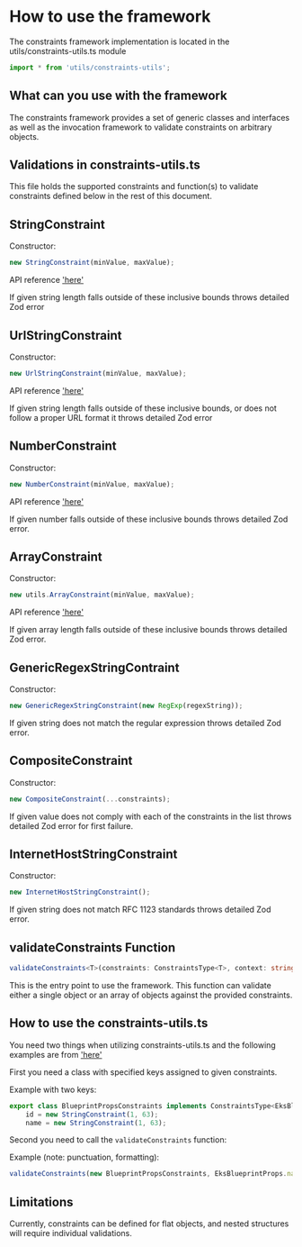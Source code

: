 # How to use the framework

The constraints framework implementation is located in the utils/constraints-utils.ts module

```typescript
import * from 'utils/constraints-utils';
```

## What can you use with the framework

The constraints framework provides a set of generic classes and interfaces as well as the invocation framework to validate constraints on arbitrary objects.

## Validations in constraints-utils.ts

This file holds the supported constraints and function(s) to validate constraints defined below in the rest of this document.

## StringConstraint

Constructor: 
```typescript
new StringConstraint(minValue, maxValue);
```

API reference ['here'](https://aws-quickstart.github.io/cdk-eks-blueprints/api/classes/utils.StringConstraint.html)

If given string length falls outside of these inclusive bounds throws detailed Zod error

## UrlStringConstraint

Constructor: 
```typescript
new UrlStringConstraint(minValue, maxValue);
```

API reference ['here'](https://aws-quickstart.github.io/cdk-eks-blueprints/api/classes/utils.UrlStringConstraint.html)

If given string length falls outside of these inclusive bounds, or does not follow a proper URL format it throws detailed Zod error

## NumberConstraint

Constructor: 
```typescript
new NumberConstraint(minValue, maxValue);
```

API reference ['here'](https://aws-quickstart.github.io/cdk-eks-blueprints/api/classes/utils.NumberConstraint.html)

If given number falls outside of these inclusive bounds throws detailed Zod error.

## ArrayConstraint

Constructor:
```typescript
new utils.ArrayConstraint(minValue, maxValue);
```

API reference ['here'](https://aws-quickstart.github.io/cdk-eks-blueprints/api/classes/utils.ArrayConstraint.html)

If given array length falls outside of these inclusive bounds throws detailed Zod error.

## GenericRegexStringContraint

Constructor:
```typescript
new GenericRegexStringConstraint(new RegExp(regexString));
```

If given string does not match the regular expression throws detailed Zod error.

## CompositeConstraint

Constructor:
```typescript
new CompositeConstraint(...constraints);
```

If given value does not comply with each of the constraints in the list throws detailed Zod error for first failure.

## InternetHostStringConstraint

Constructor:
```typescript
new InternetHostStringConstraint();
```

If given string does not match RFC 1123 standards throws detailed Zod error.


## validateConstraints Function

```typescript
validateConstraints<T>(constraints: ConstraintsType<T>, context: string, ...object: any)
```
This is the entry point to use the framework. This function can validate either a single object or an array of objects against the provided constraints.

## How to use the constraints-utils.ts

You need two things when utilizing constraints-utils.ts and the following examples are from ['here'](/lib/stacks/eks-blueprint-stack.ts)

First you need a class with specified keys assigned to given constraints. 

Example with two keys: 

```typescript
export class BlueprintPropsConstraints implements ConstraintsType<EksBlueprintProps> {
    id = new StringConstraint(1, 63);
    name = new StringConstraint(1, 63);
```

Second you need to call the ```validateConstraints``` function:

Example (note: punctuation, formatting):

```typescript
validateConstraints(new BlueprintPropsConstraints, EksBlueprintProps.name, blueprintProps);
```

## Limitations

Currently, constraints can be defined for flat objects, and nested structures will require individual validations.
